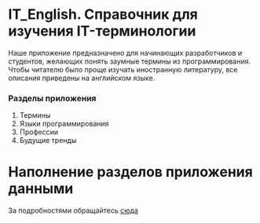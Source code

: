 # IT_English. Справочник для изучения IT-терминологии

Наше приложение предназначено для начинающих разработчиков и студентов, желающих понять заумные термины из программирования. Чтобы читателю было проще изучать иностранную литературу, все описания приведены на английском языке.

### Разделы приложения

1. Термины
2. Языки программирования
3. Профессии
4. Будущие тренды

# Наполнение разделов приложения данными
За подробностями обращайтесь [сюда](data/README.md)